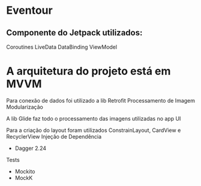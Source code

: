 # Eventour

## Componente do Jetpack utilizados:

Coroutines
LiveData
DataBinding
ViewModel

# A arquitetura do projeto está em MVVM

Para conexão de dados foi utilizado a lib Retrofit
Processamento de Imagem
Modularização

A lib Glide faz todo o processamento das imagens utilizadas no app
UI

Para a criação do layout foram utilizados ConstrainLayout, CardView e RecyclerView
Injeção de Dependência

* Dagger 2.24

Tests

* Mockito
* MockK
